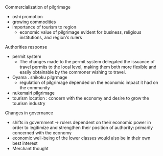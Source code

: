 Commercialization of pilgrimage
- oshi promotion
- growing commodities
- importance of tourism to region
	- economic value of pilgrimage evident for business, religious institutions, and region's rulers

Authorities response
- permit system
	- The changes made to the permit system delegated the issuance of travel permits to the local level, making them both more flexible and easily obtainable by the commoner wishing to travel.
-  Oyama . shikoku pilgrmage
	- regulation of pilgrimage depended on the economic impact it had on the community
- nukemairi pilgrimage
- tourism location
: concern with the economy and desire to grow the tourism industry


Changes in governance
-  shifts in government -> rulers dependent on their economic power in order to legitimize and strengthen their position of authority: primarily concerned with the economy
- economic well-being of the lower classes would also be in their own best interest
- Merchant thought
